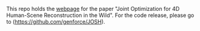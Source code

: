This repo holds the [webpage](https://genforce.github.io/JOSH-webpage/) for the paper "Joint Optimization for 4D Human-Scene Reconstruction in the Wild". For the code release, please go to (https://github.com/genforce/JOSH).